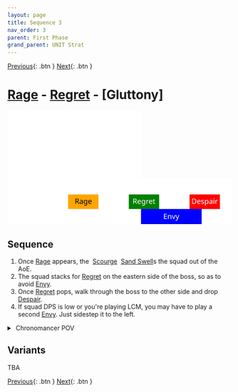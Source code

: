 ```yaml
---
layout: page
title: Sequence 3
nav_order: 3
parent: First Phase
grand_parent: UNIT Strat
---
```


[Previous](seq2.html){: .btn } [Next](){: .btn }

# [Rage] - [Regret] - [Gluttony]

<div class="video-container">
  <iframe src="../../videos/phase1/seq3.mp4" frameborder="0" allowfullscreen></iframe>
</div>

<img class="seq-img" src="../../timelines/images/phase1/seq3.svg">

## Sequence

1. Once [Rage] appears, the <img class="inline scourge"> [Scourge] <img class="inline sand-swell"> [Sand Swell]s the squad out of the AoE.
2. The squad stacks for [Regret] on the eastern side of the boss, so as to avoid [Envy].
3. Once [Regret] pops, walk through the boss to the other side and drop [Despair].
4. If squad DPS is low or you're playing LCM, you may have to play a second [Envy]. Just sidestep it to the left.

<details>
  <summary><img class="inline chrono"> Chronomancer POV</summary>
  <iframe class="youtube-video" src="https://www.youtube.com/embed/OA3tzmAsea0?si=ytuj9FtN2UTVK0Zw&start=38&end=63&mute=1 " frameborder="0" allow="accelerometer; clipboard-write; encrypted-media; gyroscope; picture-in-picture; web-share" referrerpolicy="strict-origin-when-cross-origin" allowfullscreen></iframe>
</details>

## Variants
TBA


[Previous](seq2.html){: .btn } [Next](){: .btn }

[Rage]: ../../mechanics/aspects/rage.html
[Regret]: ../../mechanics/aspects/regret.html
[Malice]: ../../mechanics/aspects/malice.html
[Despair]: ../../mechanics/aspects/despair.html
[Envy]: ../../mechanics/aspects/envy.html
[Chronomancer]: https://wiki.guildwars2.com/wiki/Chronomancer
[Portal Entre]: https://wiki.guildwars2.com/wiki/Portal_Entre
[Blink]: https://wiki.guildwars2.com/wiki/Blink
[Scourge]: https://wiki.guildwars2.com/wiki/Scourge
[Sand Swell]: https://wiki.guildwars2.com/wiki/Sand_Swell